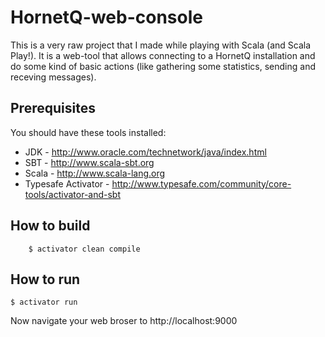 HornetQ-web-console
===
This is a very raw project that I made while playing with Scala (and Scala Play!). It is a web-tool that allows connecting to a HornetQ installation and do some kind of basic actions (like gathering some statistics, sending and receving messages).

Prerequisites
---
You should have these tools installed:
* JDK - http://www.oracle.com/technetwork/java/index.html
* SBT - http://www.scala-sbt.org
* Scala - http://www.scala-lang.org
* Typesafe Activator - http://www.typesafe.com/community/core-tools/activator-and-sbt

How to build
---
```$ cd <project_dir>
    $ activator clean compile
```

How to run
---
```$ activator run```

Now navigate your web broser to http://localhost:9000
